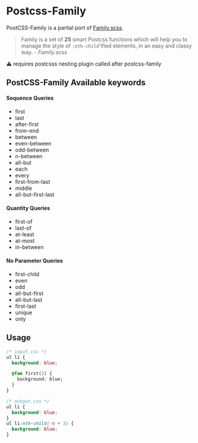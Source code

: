 
# Postcss-Family
PostCSS-Family is a partial port of [Family.scss](https://lukyvj.github.io/family.scss/). 

> Family is a set of **25** smart Postcss functions which will help you to manage
> the style of `:nth-child`'ified elements, in an easy and classy way.
> *- Family.scss*

:warning: requires postcsss nesting plugin called after postcss-family

## PostCSS-Family Available keywords

#### Sequence Queries

- first
- last
- after-first
- from-end
- between
- even-between
- odd-between
- n-between
- all-but
- each
- every
- first-from-last
- middle
- all-but-first-last



#### Quantity Queries

- first-of
- last-of
- at-least
- at-most
- in-between

#### No Parameter Queries

- first-child
- even
- odd
- all-but-first
- all-but-last
- first-last
- unique
- only

## Usage

```css
/* input.css */
ul li {
  background: blue;

  @fam first(3) {
    background: blue;
  }
}
```

```css
/* output.css */
ul li {
  background: blue;
}
ul li:nth-child(-n + 3) {
  background: blue;
}

```

